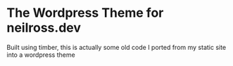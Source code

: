 # The Wordpress Theme for neilross.dev

Built using timber, this is actually some old code I ported from my static site into a wordpress theme
